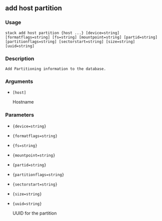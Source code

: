 ## add host partition

### Usage

`stack add host partition {host ...} [device=string] [formatflags=string] [fs=string] [mountpoint=string] [partid=string] [partitionflags=string] [sectorstart=string] [size=string] [uuid=string]`

### Description


	Add Partitioning information to the database.
	

### Arguments

* `[host]`

   Hostname


### Parameters
* `{device=string}`
* `{formatflags=string}`
* `{fs=string}`
* `{mountpoint=string}`
* `{partid=string}`
* `{partitionflags=string}`
* `{sectorstart=string}`
* `{size=string}`
* `{uuid=string}`

   UUID for the partition


